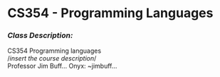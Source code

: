 # CS354 - Programming Languages
### _*Class Description:*_ <br/>
CS354 Programming languages <br/>
/*insert the course description*/
<br/>
Professor Jim Buff...
Onyx: ~jimbuff...
